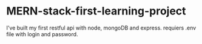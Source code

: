 # MERN-stack-first-learning-project

I've built my first restful api with node, mongoDB and express.
requiers .env file with login and password.
